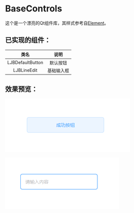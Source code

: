 # BaseControls

这个是一个漂亮的Qt组件库，其样式参考自<a href="https://element.eleme.cn/#/zh-CN">Element</a>。

## 已实现的组件：

|       类名       |    说明    |
| :--------------: | :--------: |
| LJBDefaultButton |  默认按钮  |
|   LJBLineEdit    | 基础输入框 |



## 效果预览：

![LJBDefaultButton](GitHub/Img/LJBDefaultButton.png)





![LJBLineEdit](GitHub/Img/LJBLineEdit.png)


